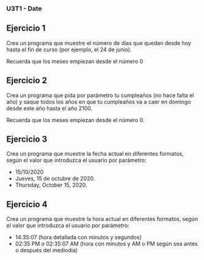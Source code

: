 ### U3T1 - Date

Ejercicio 1
-----------
Crea un programa que muestre el número de días que quedan desde hoy hasta el fin de curso (por ejemplo, el 24 de junio).

Recuerda que los meses empiezan desde el número 0

Ejercicio 2
-----------
Crea un programa que pida por parámetro tu cumpleaños (no hace falta el año) y saque todos los años en que tu cumpleaños va a caer en domingo desde este año hasta el año 2100.

Recuerda que los meses empiezan desde el número 0.

Ejercicio 3
-----------
Crea un programa que muestre la fecha actual en diferentes formatos, según el valor que introduzca
el usuario por parámetro:
  * 15/10/2020
  * Jueves, 15 de octubre de 2020.
  * Thursday, October 15, 2020.

Ejercicio 4
-----------
Crea un programa que muestre la hora actual en diferentes formatos, según el valor que introduzca
el usuario por parámetro:

  * 14:35:07 (hora detallada con minutos y segundos)
  * 02:35 PM o 02:35:07 AM (hora con minutos y AM o PM según sea antes o después del mediodía)
